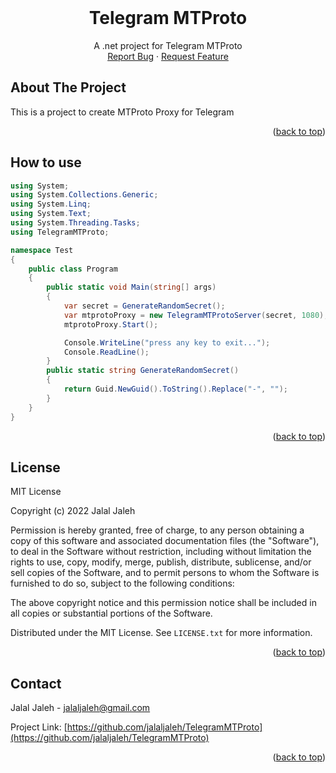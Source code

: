 <div id="top"></div>

<!-- PROJECT LOGO -->
<br />
<div align="center">
  <a href="#">
   
  </a>

  <h1 align="center">Telegram MTProto</h1>

  <p align="center">
    A .net project for Telegram MTProto
    <br />
    <a href="https://github.com/ShecanIr/TelegramMTProto/issues">Report Bug</a>
    ·
    <a href="https://github.com/ShecanIr/TelegramMTProto/issues">Request Feature</a>
  </p>
</div>

<div align="center">
  
</div>




<!-- ABOUT THE PROJECT -->
## About The Project
This is a project to create MTProto Proxy for Telegram

<p align="right">(<a href="#top">back to top</a>)</p>



<!-- Use THE PROJECT -->
## How to use

```csharp
using System;
using System.Collections.Generic;
using System.Linq;
using System.Text;
using System.Threading.Tasks;
using TelegramMTProto;

namespace Test
{
    public class Program
    {
        public static void Main(string[] args)
        {
            var secret = GenerateRandomSecret();
            var mtprotoProxy = new TelegramMTProtoServer(secret, 1080);
            mtprotoProxy.Start();

            Console.WriteLine("press any key to exit...");
            Console.ReadLine();
        }
        public static string GenerateRandomSecret()
        {
            return Guid.NewGuid().ToString().Replace("-", "");
        }
    }
}

```

<p align="right">(<a href="#top">back to top</a>)</p>
        
        
        
<!-- LICENSE -->
## License

MIT License

Copyright (c) 2022 Jalal Jaleh

Permission is hereby granted, free of charge, to any person obtaining a copy
of this software and associated documentation files (the "Software"), to deal
in the Software without restriction, including without limitation the rights
to use, copy, modify, merge, publish, distribute, sublicense, and/or sell
copies of the Software, and to permit persons to whom the Software is
furnished to do so, subject to the following conditions:

The above copyright notice and this permission notice shall be included in all
copies or substantial portions of the Software.

Distributed under the MIT License. See `LICENSE.txt` for more information.

<p align="right">(<a href="#top">back to top</a>)</p>




<!-- CONTACT -->
## Contact

Jalal Jaleh - jalaljaleh@gmail.com

Project Link: [https://github.com/jalaljaleh/TelegramMTProto](https://github.com/jalaljaleh/TelegramMTProto)

<p align="right">(<a href="#top">back to top</a>)</p
